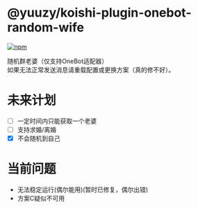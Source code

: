 # @yuuzy/koishi-plugin-onebot-random-wife

[![npm](https://img.shields.io/npm/v/@yuuzy/koishi-plugin-onebot-random-wife?style=flat-square)](https://www.npmjs.com/package/@yuuzy/koishi-plugin-onebot-random-wife)

随机群老婆（仅支持OneBot适配器）  
如果无法正常发送消息请重载配置或更换方案（真的修不好）。

# 未来计划

- [ ] 一定时间内只能获取一个老婆  
- [ ] 支持求婚/离婚
- [x] 不会随机到自己

# 当前问题

- 无法稳定运行(偶尔能用)(暂时已修复，偶尔出错)
- 方案C疑似不可用
